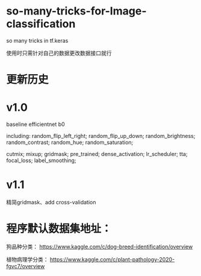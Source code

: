 # so-many-tricks-for-Image-classification
so many tricks in tf.keras

使用时只需针对自己的数据更改数据接口就行

# 更新历史
# v1.0  
baseline efficientnet b0

including: random_flip_left_right; random_flip_up_down; random_brightness; random_contrast; random_hue; random_saturation;

cutmix; mixup; gridmask; pre_trained; dense_activation; lr_scheduler; tta; focal_loss; label_smoothing;

# v1.1
精简gridmask、add cross-validation




# 程序默认数据集地址：
狗品种分类：  https://www.kaggle.com/c/dog-breed-identification/overview

植物病理学分类： https://www.kaggle.com/c/plant-pathology-2020-fgvc7/overview
